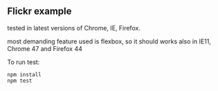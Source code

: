 

## Flickr example

tested in latest versions of Chrome, IE, Firefox.

most demanding feature used is flexbox, so it should works also in IE11,
Chrome 47 and Firefox 44

To run test:

```
npm install
npm test
```

